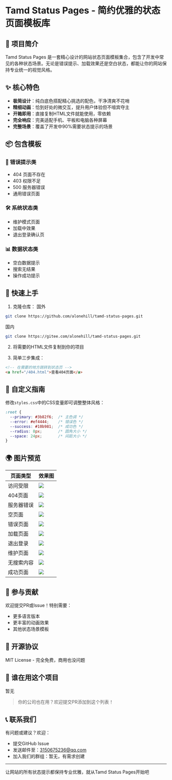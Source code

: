 # Tamd Status Pages - 简约优雅的状态页面模板库

## 🎯 项目简介

Tamd Status Pages 是一套精心设计的网站状态页面模板集合，包含了开发中常见的各种状态场景。无论是错误提示、加载效果还是空白状态，都能让你的网站保持专业统一的视觉风格。

## ✨ 核心特色

- **极简设计**：纯白底色搭配精心挑选的配色，干净清爽不花哨
- **精细动画**：恰到好处的微交互，提升用户体验但不喧宾夺主
- **开箱即用**：直接复制HTML文件就能使用，零依赖
- **完全响应**：完美适配手机、平板和电脑各种屏幕
- **完整场景**：覆盖了开发中90%需要状态提示的场景

## 📦 包含模板

### 🚨 错误提示类
- 404 页面不存在
- 403 权限不足
- 500 服务器错误  
- 通用错误页面

### 🛠️ 系统状态类
- 维护模式页面
- 加载中效果
- 退出登录确认页

### 📊 数据状态类  
- 空白数据提示
- 搜索无结果
- 操作成功提示

## 🚀 快速上手

1. 克隆仓库：
   国外
```bash
git clone https://github.com/alonehill/tamd-status-pages.git
```
   国内
```bash
git clone https://gitee.com/alonehill/tamd-status-pages.git
```

2. 将需要的HTML文件复制到你的项目

3. 简单三步集成：
```html
<!-- 在需要的地方跳转到状态页 -->
<a href="/404.html">查看404页面</a>
```

## 🎨 自定义指南

修改`styles.css`中的CSS变量即可调整整体风格：
```css
:root {
  --primary: #3b82f6;  /* 主色调 */
  --error: #ef4444;    /* 错误色 */
  --success: #10b981;  /* 成功色 */
  --radius: 8px;       /* 圆角大小 */
  --space: 24px;       /* 间距大小 */
}
```

## 🌍 图片预览

| 页面类型 | 效果图 |
|---------|--------|
| 访问受限 | ![](assets/403.jpg) |
| 404页面 | ![](assets/404.jpg) |
| 服务器错误 | ![](assets/500.jpg) |
| 空页面 | ![](assets/empty-state.jpg) |
| 错误页面 | ![](assets/error.jpg) |
| 加载页面 | ![](assets/loading.jpg) |
| 退出登录 | ![](assets/logout.jpg) |
| 维护页面 | ![](assets/maintenance.jpg) |
| 无搜索内容 | ![](assets/no-results.jpg) |
| 成功页面 | ![](assets/success.jpg) |

## 🤝 参与贡献

欢迎提交PR或Issue！特别需要：
- 更多语言版本
- 更丰富的动画效果
- 其他状态场景模板

## 📜 开源协议

MIT License - 完全免费，商用也没问题

## 💖 谁在用这个项目

暂无

> 你的公司也在用？欢迎提交PR添加到这个列表！

## 📞 联系我们

有问题或建议？欢迎：
- 提交GitHub Issue
- 发送邮件至：3150675236@qq.com
- 加入我们的群组：暂无，有需求创建

---

让网站的所有状态提示都保持专业优雅，就从Tamd Status Pages开始吧
